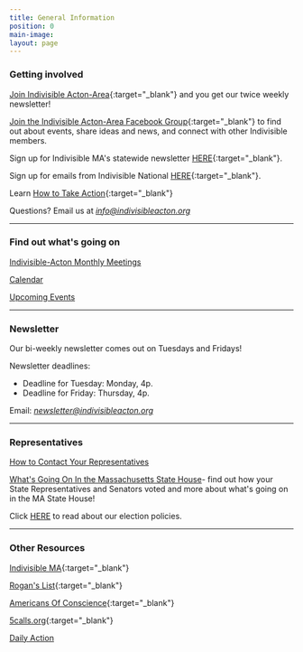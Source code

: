 ```yaml
---
title: General Information
position: 0
main-image: 
layout: page
---
```


### Getting involved

[Join Indivisible Acton-Area](https://actionnetwork.org/forms/join-indivisible-acton?source=direct_link&referrer=group-indivisible-acton){:target="_blank"} and you get our twice weekly newsletter!

[Join the Indivisible Acton-Area Facebook Group](https://www.facebook.com/groups/indivisibleacton){:target="_blank"} to find out about events, share ideas and news, and connect with other Indivisible members.

Sign up for Indivisible MA's statewide newsletter [HERE](https://indma.wufoo.com/forms/m13l3bt20lcdgiv/){:target="_blank"}.  

Sign up for emails from Indivisible National [HERE](https://indivisible.org){:target="_blank"}.

Learn [How to Take Action](/uploads/Indivisible%20Presentation.pdf){:target="_blank"}

Questions?  Email us at *info@indivisibleacton.org*

---

### Find out what's going on

[Indivisible-Acton Monthly Meetings](http://www.indivisibleacton.org/events/indivisible-acton-monthly-meetings.html)

[Calendar](http://www.indivisibleacton.org/calendar.html)

[Upcoming Events](http://www.indivisibleacton.org/events.html)

---

### Newsletter

Our bi-weekly newsletter comes out on Tuesdays and Fridays!

Newsletter deadlines:  

* Deadline for Tuesday:  Monday, 4p. 
* Deadline for Friday:   Thursday, 4p. 

Email:  *newsletter@indivisibleacton.org*

---
### Representatives  

[How to Contact Your Representatives](http://www.indivisibleacton.org/general-information/representatives.html) 

[What's Going On In the Massachusetts State House](http://www.indivisibleacton.org/general-information/whats-going-on-in-the-ma-state-house.html)- find out how your State Representatives and Senators voted and more about what's going on in the MA State House!

Click [HERE](http://www.indivisibleacton.org/general-information/elections.html) to read about our election policies.  

---

### Other Resources

[Indivisible MA](https://www.indivisible-ma.org){:target="_blank"}  

[Rogan's List](http://roganslist.blogspot.com){:target="_blank"}  

[Americans Of Conscience](https://americansofconscience.com){:target="_blank"}  

[5calls.org](http://5calls.org){:target="_blank"}  

[Daily Action](https://dailyaction.org)
